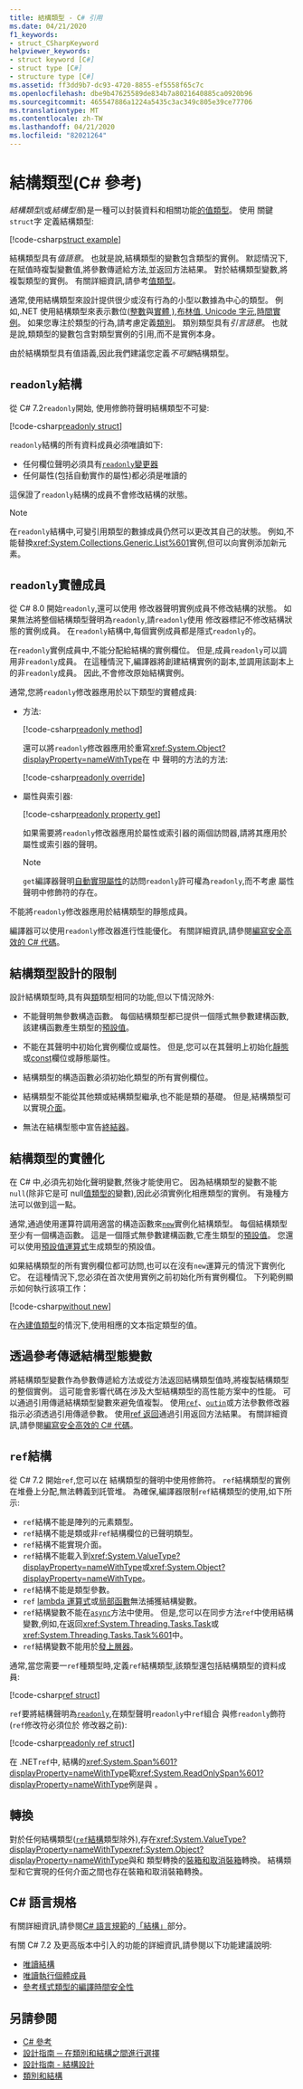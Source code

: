 ```yaml
---
title: 結構類型 - C# 引用
ms.date: 04/21/2020
f1_keywords:
- struct_CSharpKeyword
helpviewer_keywords:
- struct keyword [C#]
- struct type [C#]
- structure type [C#]
ms.assetid: ff3dd9b7-dc93-4720-8855-ef5558f65c7c
ms.openlocfilehash: dbe9b47625589de834b7a8021640885ca0920b96
ms.sourcegitcommit: 465547886a1224a5435c3ac349c805e39ce77706
ms.translationtype: MT
ms.contentlocale: zh-TW
ms.lasthandoff: 04/21/2020
ms.locfileid: "82021264"
---
```

# <a name="structure-types-c-reference"></a>結構類型(C# 參考)

*結構類型*(或*結構型態*)是一種可以封裝資料和相關功能[的值類型](value-types.md)。 使用 關鍵`struct`字 定義結構類型:

[!code-csharp[struct example](snippets/StructType.cs#StructExample)]

結構類型具有*值語意*。 也就是說,結構類型的變數包含類型的實例。 默認情況下,在賦值時複製變數值,將參數傳遞給方法,並返回方法結果。 對於結構類型變數,將複製類型的實例。 有關詳細資訊,請參考[值類型](value-types.md)。

通常,使用結構類型來設計提供很少或沒有行為的小型以數據為中心的類型。 例如,.NET 使用結構類型來表示數位([整數](integral-numeric-types.md)與[實體 )](floating-point-numeric-types.md),[布林值](bool.md)[, Unicode 字元](char.md),[時間實例](xref:System.DateTime)。 如果您專注於類型的行為,請考慮定義[類別](../keywords/class.md)。 類別類型具有*引言語意*。 也就是說,類類型的變數包含對類型實例的引用,而不是實例本身。

由於結構類型具有值語義,因此我們建議您定義*不可變*結構類型。

## <a name="readonly-struct"></a>`readonly`結構

從 C# 7.2`readonly`開始, 使用修飾符聲明結構類型不可變:

[!code-csharp[readonly struct](snippets/StructType.cs#ReadonlyStruct)]

`readonly`結構的所有資料成員必須唯讀如下:

- 任何欄位聲明必須具有[`readonly`變更器](../keywords/readonly.md)
- 任何屬性(包括自動實作的屬性)都必須是唯讀的

這保證了`readonly`結構的成員不會修改結構的狀態。

> [!NOTE]
> 在`readonly`結構中,可變引用類型的數據成員仍然可以更改其自己的狀態。 例如,不能替換<xref:System.Collections.Generic.List%601>實例,但可以向實例添加新元素。

## <a name="readonly-instance-members"></a>`readonly`實體成員

從 C# 8.0 開始`readonly`,還可以使用 修改器聲明實例成員不修改結構的狀態。 如果無法將整個結構類型聲明為`readonly`,請`readonly`使用 修改器標記不修改結構狀態的實例成員。 在`readonly`結構中,每個實例成員都是隱式`readonly`的。

在`readonly`實例成員中,不能分配給結構的實例欄位。 但是,成員`readonly`可以調用非`readonly`成員。 在這種情況下,編譯器將創建結構實例的副本,並調用該副本上的非`readonly`成員。 因此,不會修改原始結構實例。

通常,您將`readonly`修改器應用於以下類型的實體成員:

- 方法:

  [!code-csharp[readonly method](snippets/StructType.cs#ReadonlyMethod)]

  還可以將`readonly`修改器應用於重寫<xref:System.Object?displayProperty=nameWithType>在 中 聲明的方法的方法:

  [!code-csharp[readonly override](snippets/StructType.cs#ReadonlyOverride)]

- 屬性與索引器:

  [!code-csharp[readonly property get](snippets/StructType.cs#ReadonlyProperty)]

  如果需要將`readonly`修改器應用於屬性或索引器的兩個訪問器,請將其應用於屬性或索引器的聲明。

  > [!NOTE]
  > `get`編譯器聲明[自動實現屬性](../../programming-guide/classes-and-structs/auto-implemented-properties.md)的訪問`readonly`許可權為`readonly`,而不考慮 屬性聲明中修飾符的存在。

不能將`readonly`修改器應用於結構類型的靜態成員。

編譯器可以使用`readonly`修改器進行性能優化。 有關詳細資訊,請參閱[編寫安全高效的 C# 代碼](../../write-safe-efficient-code.md)。

## <a name="limitations-with-the-design-of-a-structure-type"></a>結構類型設計的限制

設計結構類型時,具有與[類](../keywords/class.md)類型相同的功能,但以下情況除外:

- 不能聲明無參數構造函數。 每個結構類型都已提供一個隱式無參數建構函數,該建構函數產生類型的[預設值](default-values.md)。

- 不能在其聲明中初始化實例欄位或屬性。 但是,您可以在其聲明上初始化[靜態](../keywords/static.md)或[const](../keywords/const.md)欄位或靜態屬性。

- 結構類型的構造函數必須初始化類型的所有實例欄位。

- 結構類型不能從其他類或結構類型繼承,也不能是類的基礎。 但是,結構類型可以實現[介面](../keywords/interface.md)。

- 無法在結構型態中宣告[終結器](../../programming-guide/classes-and-structs/destructors.md)。

## <a name="instantiation-of-a-structure-type"></a>結構類型的實體化

在 C# 中,必須先初始化聲明變數,然後才能使用它。 因為結構類型的變數不能`null`(除非它是可 null[值類型的](nullable-value-types.md)變數),因此必須實例化相應類型的實例。 有幾種方法可以做到這一點。

通常,通過使用運算符調用適當的構造函數來[`new`](../operators/new-operator.md)實例化結構類型。 每個結構類型至少有一個構造函數。 這是一個隱式無參數建構函數,它產生類型的[預設值](default-values.md)。 您還可以使用[預設值運算式](../operators/default.md)生成類型的預設值。

如果結構類型的所有實例欄位都可訪問,也可以在沒有`new`運算元的情況下實例化它。 在這種情況下,您必須在首次使用實例之前初始化所有實例欄位。 下列範例顯示如何執行該項工作：

[!code-csharp[without new](snippets/StructType.cs#WithoutNew)]

在[內建值類型](value-types.md#built-in-value-types)的情況下,使用相應的文本指定類型的值。

## <a name="passing-structure-type-variables-by-reference"></a>透過參考傳遞結構型態變數

將結構類型變數作為參數傳遞給方法或從方法返回結構類型值時,將複製結構類型的整個實例。 這可能會影響代碼在涉及大型結構類型的高性能方案中的性能。 可以通過引用傳遞結構類型變數來避免值複製。 使用[`ref`](../keywords/ref.md#passing-an-argument-by-reference)、[`out`](../keywords/out-parameter-modifier.md)[`in`](../keywords/in-parameter-modifier.md)或方法參數修改器指示必須透過引用傳遞參數。 使用[ref 返回](../../programming-guide/classes-and-structs/ref-returns.md)通過引用返回方法結果。 有關詳細資訊,請參閱[編寫安全高效的 C# 代碼](../../write-safe-efficient-code.md)。

## <a name="ref-struct"></a>`ref`結構

從 C# 7.2 開始`ref`,您可以在 結構類型的聲明中使用修飾符。 `ref`結構類型的實例在堆疊上分配,無法轉義到託管堆。 為確保,編譯器限制`ref`結構類型的使用,如下所示:

- `ref`結構不能是陣列的元素類型。
- `ref`結構不能是類或非`ref`結構欄位的已聲明類型。
- `ref`結構不能實現介面。
- `ref`結構不能載入到<xref:System.ValueType?displayProperty=nameWithType>或<xref:System.Object?displayProperty=nameWithType>。
- `ref`結構不能是類型參數。
- `ref` [lambda 運算式](../../programming-guide/statements-expressions-operators/lambda-expressions.md)或[局部函數](../../programming-guide/classes-and-structs/local-functions.md)無法捕獲結構變數。
- `ref`結構變數不能在[`async`](../keywords/async.md)方法中使用。 但是,您可以在同步方法`ref`中使用結構變數,例如,在返回<xref:System.Threading.Tasks.Task>或<xref:System.Threading.Tasks.Task%601>中。
- `ref`結構變數不能用於[發上層器](../../iterators.md)。

通常,當您需要一`ref`種類型時,定義`ref`結構類型,該類型還包括結構類型的資料成員:

[!code-csharp[ref struct](snippets/StructType.cs#RefStruct)]

`ref`要將結構聲明為[`readonly`](#readonly-struct),在類型聲明`readonly`中`ref`組合 與修`readonly`飾符(`ref`修改符必須位於 修改器之前):

[!code-csharp[readonly ref struct](snippets/StructType.cs#ReadonlyRef)]

在 .NET`ref`中, 結構的<xref:System.Span%601?displayProperty=nameWithType>範<xref:System.ReadOnlySpan%601?displayProperty=nameWithType>例是與 。

## <a name="conversions"></a>轉換

對於任何結構類型([`ref`結構](#ref-struct)類型除外),存在<xref:System.ValueType?displayProperty=nameWithType><xref:System.Object?displayProperty=nameWithType>與和 類型轉換的[裝箱和取消裝箱](../../programming-guide/types/boxing-and-unboxing.md)轉換。 結構類型和它實現的任何介面之間也存在裝箱和取消裝箱轉換。

## <a name="c-language-specification"></a>C# 語言規格

有關詳細資訊,請參閱[C# 語言規範](~/_csharplang/spec/introduction.md)的[「結構」](~/_csharplang/spec/structs.md)部分。

有關 C# 7.2 及更高版本中引入的功能的詳細資訊,請參閱以下功能建議說明:

- [唯讀結構](~/_csharplang/proposals/csharp-7.2/readonly-ref.md#readonly-structs)
- [唯讀執行個體成員](~/_csharplang/proposals/csharp-8.0/readonly-instance-members.md)
- [參考樣式類型的編譯時間安全性](~/_csharplang/proposals/csharp-7.2/span-safety.md)

## <a name="see-also"></a>另請參閱

- [C# 參考](../index.md)
- [設計指南 ─ 在類別和結構之間進行選擇](../../../standard/design-guidelines/choosing-between-class-and-struct.md)
- [設計指南 - 結構設計](../../../standard/design-guidelines/struct.md)
- [類別和結構](../../programming-guide/classes-and-structs/index.md)
